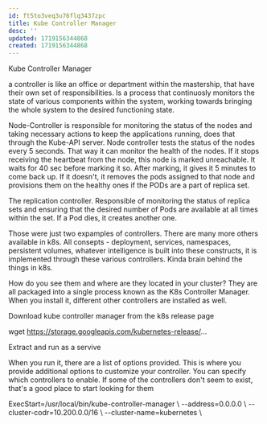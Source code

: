```yaml
---
id: ft5to3veq3u76flq3437zpc
title: Kube Controller Manager
desc: ''
updated: 1719156344868
created: 1719156344868
---
```

Kube Controller Manager

a controller is like an office or department within the mastership, that have their own set of responsibilities. Is a process that continuosly monitors the state of various components within the system, working towards bringing the whole system to the desired functioning state.

Node-Controller is responsible for monitoring the status of the nodes and taking necessary actions to keep the applications running, does that through the Kube-API server. Node controller tests the status of the nodes every 5 seconds. That way it can monitor the health of the nodes. If it stops receiving the heartbeat from the node, this node is marked unreachable. It waits for 40 sec before marking it so. After marking, it gives it 5 minutes to come back up. If it doesn't, it removes the pods assigned to that node and provisions them on the healthy ones if the PODs are a part of replica set. 

The replication controller. Responsible of monitoring the status of replica sets and ensuring that the desired number of Pods are available at all times within the set. If a Pod dies, it creates another one. 

Those were just two expamples of controllers. There are many more others available in k8s. All consepts - deployment, services, namespaces, persistent volumes, whatever intelligence is built into these constructs, it is implemented through these various controllers. Kinda brain behind the things in k8s. 

How do you see them and where are they located in your cluster? They are all packaged into a single process known as the K8s Controller Manager. When you install it, different other controllers are installed as well. 

Download kube controller manager from the k8s release page 

wget https://storage.googleapis.com/kubernetes-release/...

Extract and run as a servive

When you run it, there are a list of options provided. This is where you provide additional options to customize your controller. You can specify which controllers to enable. If some of the controllers don't seem to exist, that's a good place to start looking for them

ExecStart=/usr/local/bin/kube-controller-manager \\
  --address=0.0.0.0 \\
  --cluster-codr=10.200.0.0/16 \\
  --cluster-name=kubernetes \\
  





